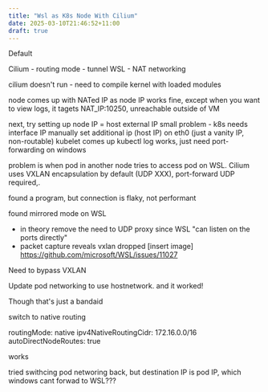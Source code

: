 ```yaml
---
title: "Wsl as K8s Node With Cilium"
date: 2025-03-10T21:46:52+11:00
draft: true
---
```



Default

Cilium - routing mode - tunnel
WSL - NAT networking

cilium doesn't run - need to compile kernel with loaded modules

node comes up with NATed IP as node IP
works fine, except when you want to view logs, it tagets NAT_IP:10250, unreachable outside of VM

next, try setting up node IP = host external IP
small problem - k8s needs interface IP
manually set additional ip (host IP) on eth0 (just a vanity IP, non-routable)
kubelet comes up
kubectl log works, just need port-forwarding on windows

problem is when pod in another node tries to access pod on WSL. Cilium uses VXLAN encapsulation by default (UDP XXX), port-forward UDP required,\.

found a program, but connection is flaky, not performant

found mirrored mode on WSL
- in theory remove the need to UDP proxy since WSL "can listen on the ports directly"
- packet capture reveals vxlan dropped [insert image] https://github.com/microsoft/WSL/issues/11027

Need to bypass VXLAN

Update pod networking to use hostnetwork. and it worked!

Though that's just a bandaid

switch to native routing

routingMode: native
ipv4NativeRoutingCidr: 172.16.0.0/16
autoDirectNodeRoutes: true

works


tried swithcing pod networing back, but destination IP is pod IP, which windows cant forwad to WSL???